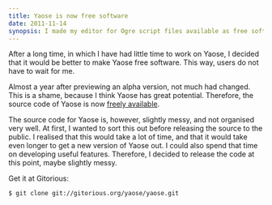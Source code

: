 ```yaml
---
title: Yaose is now free software
date: 2011-11-14
synopsis: I made my editor for Ogre script files available as free software.
---
```


After a long time, in which I have had little time to work on Yaose,
I decided that it would be better to make Yaose free software.
This way, users do not have to wait for me.

Almost a year after previewing an alpha version, not much had changed.
This is a shame, because I think Yaose has great potential.
Therefore, the source code of Yaose is now
[freely available](http://veniogames.com/downloads/yaose/free-software).

The source code for Yaose is, however, slightly messy,
and not organised very well.
At first, I wanted to sort this out before releasing the source to the public.
I realised that this would take a lot of time,
and that it would take even longer to get a new version of Yaose out.
I could also spend that time on developing useful features.
Therefore, I decided to release the code at this point, maybe slightly messy.

Get it at Gitorious:

    $ git clone git://gitorious.org/yaose/yaose.git

